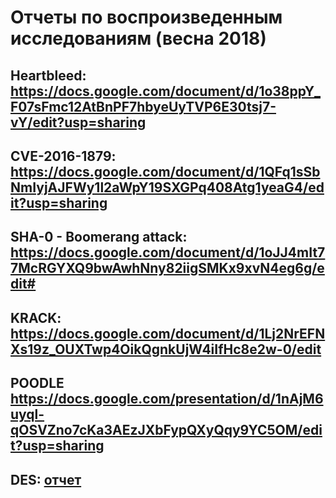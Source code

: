 # Отчеты по воспроизведенным исследованиям (весна 2018)

Heartbleed: https://docs.google.com/document/d/1o38ppY_F07sFmc12AtBnPF7hbyeUyTVP6E30tsj7-vY/edit?usp=sharing
-------
CVE-2016-1879: https://docs.google.com/document/d/1QFq1sSbNmIyjAJFWy1l2aWpY19SXGPq408Atg1yeaG4/edit?usp=sharing
----------
SHA-0 - Boomerang attack: https://docs.google.com/document/d/1oJJ4mIt77McRGYXQ9bwAwhNny82iigSMKx9xvN4eg6g/edit#
---------
KRACK: https://docs.google.com/document/d/1Lj2NrEFNXs19z_OUXTwp4OikQgnkUjW4iIfHc8e2w-0/edit
--------
POODLE https://docs.google.com/presentation/d/1nAjM6uyql-qOSVZno7cKa3AEzJXbFypQXyQqy9YC5OM/edit?usp=sharing
--------
DES: [отчет](https://docs.google.com/document/d/1kml8NTA0UWL8HVXbIcs8ivPMynBcBQmyPC1YUS9qflY/)
--------
